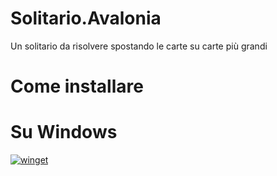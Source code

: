 # Solitario.Avalonia
Un solitario da risolvere spostando le carte su carte più grandi

# Come installare

# Su Windows

[![winget](https://user-images.githubusercontent.com/49786146/159123313-3bdafdd3-5130-4b0d-9003-40618390943a.png)](https://marticliment.com/wingetui/share?pid=GiulioSorrentino.Latorredibabele&pname=La%20torre%20di%20babele&psource=Winget:%20winget)

